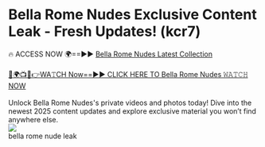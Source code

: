 # Bella Rome Nudes Exclusive Content Leak - Fresh Updates! (kcr7)

🔥 ACCESS NOW 🌍==►► <a href="https://tinyurl.com/2mz8nhtm" rel="nofollow">Bella Rome Nudes Latest Collection</a>
<br><br>
[🔴🌍📺📱👉WA𝚃CH Now==►► CLICK HERE TO Bella Rome Nudes 𝚆𝙰𝚃𝙲𝙷 NOW](https://tinyurl.com/2mz8nhtm)
<br><br>
Unlock Bella Rome Nudes's private videos and photos today! Dive into the newest 2025 content updates and explore exclusive material you won’t find anywhere else.
<br>
<a href="https://tinyurl.com/2mz8nhtm" rel="nofollow" data-target="animated-image.originalLink"><img src="https://camo.githubusercontent.com/8a4f000d20f83aca3bf7ec5f350d767afa0574a8a352519fd8cfa583a6f93a33/68747470733a2f2f692e696d6775722e636f6d2f644a486b345a712e676966" data-canonical-src="https://i.imgur.com/dJHk4Zq.gif" style="max-width: 100%; display: inline-block;" data-target="animated-image.originalImage"></a>
<br>
bella rome nude leak